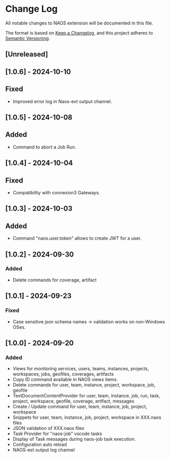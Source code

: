 # Change Log

All notable changes to NAOS extension will be documented in this file.

The format is based on [Keep a Changelog](https://keepachangelog.com/en/1.0.0/),
and this project adheres to [Semantic Versioning](https://semver.org/spec/v2.0.0.html).

## [Unreleased]

## [1.0.6] - 2024-10-10

## Fixed

- Improved error log in Naos-ext output channel.

## [1.0.5] - 2024-10-08

## Added

- Command to abort a Job Run.

## [1.0.4] - 2024-10-04

## Fixed

- Compatibility with connexion3 Gateways.

## [1.0.3] - 2024-10-03

## Added

- Command "naos.user.token" allows to create JWT for a user.

## [1.0.2] - 2024-09-30

### Added

- Delete commands for coverage, artifact

## [1.0.1] - 2024-09-23

### Fixed

- Case sensitive json schema names -> validation works on non-Windows OSes.

## [1.0.0] - 2024-09-20

### Added

- Views for monitoring services, users, teams, instances, projects, workspaces, jobs, geofiles, coverages, artifacts
- Copy ID command available in NAOS views items.
- Delete commands for user, team, instance, project, workspace, job, geofile
- TextDocumentContentProvider for user, team, instance, job, run, task, project, workspace, geofile, coverage, artifact, messages
- Create / Update command for user, team, instance, job, project, workspace
- Snippets for user, team, instance, job, project, workspace in XXX.naos files
- JSON validation of XXX.naos files
- Task Provider for "naos-job" vscode tasks
- Display of Task messages during naos-job task execution.
- Configuration auto reload
- NAOS-ext output log channel
